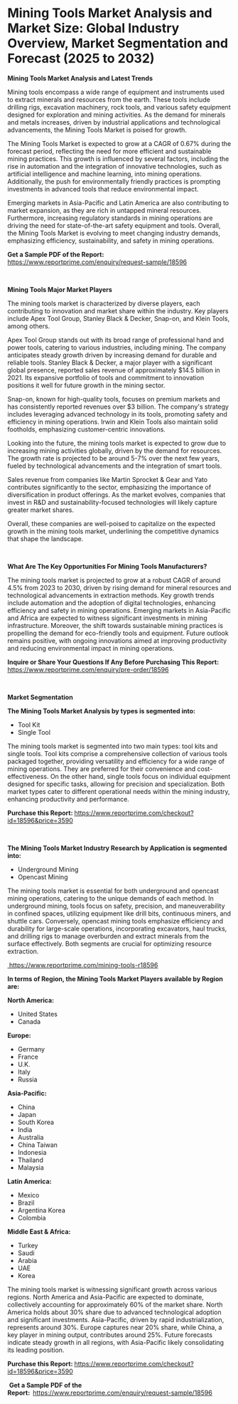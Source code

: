 <p><h1>Mining Tools Market Analysis and Market Size: Global Industry Overview, Market Segmentation and Forecast (2025 to 2032)</h1></p><p><strong>Mining Tools Market Analysis and Latest Trends</strong></p>
<p><p>Mining tools encompass a wide range of equipment and instruments used to extract minerals and resources from the earth. These tools include drilling rigs, excavation machinery, rock tools, and various safety equipment designed for exploration and mining activities. As the demand for minerals and metals increases, driven by industrial applications and technological advancements, the Mining Tools Market is poised for growth.</p><p>The Mining Tools Market is expected to grow at a CAGR of 0.67% during the forecast period, reflecting the need for more efficient and sustainable mining practices. This growth is influenced by several factors, including the rise in automation and the integration of innovative technologies, such as artificial intelligence and machine learning, into mining operations. Additionally, the push for environmentally friendly practices is prompting investments in advanced tools that reduce environmental impact.</p><p>Emerging markets in Asia-Pacific and Latin America are also contributing to market expansion, as they are rich in untapped mineral resources. Furthermore, increasing regulatory standards in mining operations are driving the need for state-of-the-art safety equipment and tools. Overall, the Mining Tools Market is evolving to meet changing industry demands, emphasizing efficiency, sustainability, and safety in mining operations.</p></p>
<p><strong>Get a Sample PDF of the Report:&nbsp;</strong> <a href="https://www.reportprime.com/enquiry/request-sample/18596?utm_campaign=4464&utm_medium=2&utm_source=Github&utm_content=ia&utm_term=18052025&utm_id=mining-tools">https://www.reportprime.com/enquiry/request-sample/18596</a></p>
<p>&nbsp;</p>
<p><strong>Mining Tools Major Market Players</strong></p>
<p><p>The mining tools market is characterized by diverse players, each contributing to innovation and market share within the industry. Key players include Apex Tool Group, Stanley Black & Decker, Snap-on, and Klein Tools, among others. </p><p>Apex Tool Group stands out with its broad range of professional hand and power tools, catering to various industries, including mining. The company anticipates steady growth driven by increasing demand for durable and reliable tools. Stanley Black & Decker, a major player with a significant global presence, reported sales revenue of approximately $14.5 billion in 2021. Its expansive portfolio of tools and commitment to innovation positions it well for future growth in the mining sector.</p><p>Snap-on, known for high-quality tools, focuses on premium markets and has consistently reported revenues over $3 billion. The company's strategy includes leveraging advanced technology in its tools, promoting safety and efficiency in mining operations. Irwin and Klein Tools also maintain solid footholds, emphasizing customer-centric innovations.</p><p>Looking into the future, the mining tools market is expected to grow due to increasing mining activities globally, driven by the demand for resources. The growth rate is projected to be around 5-7% over the next few years, fueled by technological advancements and the integration of smart tools.</p><p>Sales revenue from companies like Martin Sprocket & Gear and Yato contributes significantly to the sector, emphasizing the importance of diversification in product offerings. As the market evolves, companies that invest in R&D and sustainability-focused technologies will likely capture greater market shares.</p><p>Overall, these companies are well-poised to capitalize on the expected growth in the mining tools market, underlining the competitive dynamics that shape the landscape.</p></p>
<p>&nbsp;</p>
<p><strong>What Are The Key Opportunities For Mining Tools Manufacturers?</strong></p>
<p><p>The mining tools market is projected to grow at a robust CAGR of around 4.5% from 2023 to 2030, driven by rising demand for mineral resources and technological advancements in extraction methods. Key growth trends include automation and the adoption of digital technologies, enhancing efficiency and safety in mining operations. Emerging markets in Asia-Pacific and Africa are expected to witness significant investments in mining infrastructure. Moreover, the shift towards sustainable mining practices is propelling the demand for eco-friendly tools and equipment. Future outlook remains positive, with ongoing innovations aimed at improving productivity and reducing environmental impact in mining operations.</p></p>
<p><strong>Inquire or Share Your Questions If Any Before Purchasing This Report:</strong> <a href="https://www.reportprime.com/enquiry/pre-order/18596?utm_campaign=4464&utm_medium=2&utm_source=Github&utm_content=ia&utm_term=18052025&utm_id=mining-tools">https://www.reportprime.com/enquiry/pre-order/18596</a></p>
<p>&nbsp;</p>
<p><strong>Market Segmentation</strong></p>
<p><strong>The Mining Tools Market Analysis by types is segmented into:</strong></p>
<p><ul><li>Tool Kit</li><li>Single Tool</li></ul></p>
<p><p>The mining tools market is segmented into two main types: tool kits and single tools. Tool kits comprise a comprehensive collection of various tools packaged together, providing versatility and efficiency for a wide range of mining operations. They are preferred for their convenience and cost-effectiveness. On the other hand, single tools focus on individual equipment designed for specific tasks, allowing for precision and specialization. Both market types cater to different operational needs within the mining industry, enhancing productivity and performance.</p></p>
<p><strong>Purchase this Report:&nbsp;</strong><a href="https://www.reportprime.com/checkout?id=18596&price=3590&utm_campaign=4464&utm_medium=2&utm_source=Github&utm_content=ia&utm_term=18052025&utm_id=mining-tools">https://www.reportprime.com/checkout?id=18596&price=3590</a></p>
<p>&nbsp;</p>
<p><strong>The Mining Tools Market Industry Research by Application is segmented into:</strong></p>
<p><ul><li>Underground Mining</li><li>Opencast Mining</li></ul></p>
<p><p>The mining tools market is essential for both underground and opencast mining operations, catering to the unique demands of each method. In underground mining, tools focus on safety, precision, and maneuverability in confined spaces, utilizing equipment like drill bits, continuous miners, and shuttle cars. Conversely, opencast mining tools emphasize efficiency and durability for large-scale operations, incorporating excavators, haul trucks, and drilling rigs to manage overburden and extract minerals from the surface effectively. Both segments are crucial for optimizing resource extraction.</p></p>
<p><a href="https://www.reportprime.com/mining-tools-r18596?utm_campaign=4464&utm_medium=2&utm_source=Github&utm_content=ia&utm_term=18052025&utm_id=mining-tools">&nbsp;https://www.reportprime.com/mining-tools-r18596</a></p>
<p><strong>In terms of Region, the Mining Tools Market Players available by Region are:</strong></p>
<p>
    <p> <strong> North America: </strong>
        <ul>
            <li>United States</li>
            <li>Canada</li>
        </ul>
        </p> 
    <p> <strong> Europe: </strong>
        <ul>
            <li>Germany</li>
            <li>France</li>
            <li>U.K.</li>
            <li>Italy</li>
            <li>Russia</li>
        </ul>
        </p> 
    <p> <strong> Asia-Pacific: </strong>
        <ul>
            <li>China</li>
            <li>Japan</li>
            <li>South Korea</li>
            <li>India</li>
            <li>Australia</li>
            <li>China Taiwan</li>
            <li>Indonesia</li>
            <li>Thailand</li>
            <li>Malaysia</li>
        </ul>
        </p> 
    <p> <strong> Latin America: </strong>
        <ul>
            <li>Mexico</li>
            <li>Brazil</li>
            <li>Argentina Korea</li>
            <li>Colombia</li>
        </ul>
        </p> 
    <p> <strong> Middle East & Africa: </strong>
        <ul>
            <li>Turkey</li>
            <li>Saudi</li>
            <li>Arabia</li>
            <li>UAE</li>
            <li>Korea</li>
        </ul>
    </p>
    </p>
<p><p>The mining tools market is witnessing significant growth across various regions. North America and Asia-Pacific are expected to dominate, collectively accounting for approximately 60% of the market share. North America holds about 30% share due to advanced technological adoption and significant investments. Asia-Pacific, driven by rapid industrialization, represents around 30%. Europe captures near 20% share, while China, a key player in mining output, contributes around 25%. Future forecasts indicate steady growth in all regions, with Asia-Pacific likely consolidating its leading position.</p></p>
<p><strong>Purchase this Report: </strong><a href="https://www.reportprime.com/checkout?id=18596&price=3590&utm_campaign=4464&utm_medium=2&utm_source=Github&utm_content=ia&utm_term=18052025&utm_id=mining-tools">https://www.reportprime.com/checkout?id=18596&price=3590</a></p>
<p>&nbsp;<strong>Get a Sample PDF of the Report:&nbsp;&nbsp;</strong><a href="https://www.reportprime.com/enquiry/request-sample/18596?utm_campaign=4464&utm_medium=2&utm_source=Github&utm_content=ia&utm_term=18052025&utm_id=mining-tools">https://www.reportprime.com/enquiry/request-sample/18596</a></p>
<p><strong></strong></p>
<p><p></p><p></p><p></p></p>